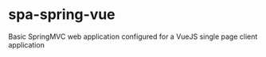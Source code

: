 # spa-spring-vue
Basic SpringMVC web application configured for a VueJS single page client application
